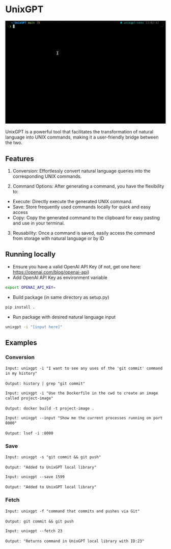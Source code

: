# UnixGPT

![image](assets/demo.gif)

UnixGPT is a powerful tool that facilitates the transformation of natural language into UNIX commands, making it a user-friendly bridge between the two.

## Features
1. Conversion: Effortlessly convert natural language queries into the corresponding UNIX commands.

2. Command Options: After generating a command, you have the flexibility to:
- Execute: Directly execute the generated UNIX command.
- Save: Store frequently used commands locally for quick and easy access
- Copy: Copy the generated command to the clipboard for easy pasting and use in your terminal.

3. Reusability: Once a command is saved, easily access the command from storage with natural language or by ID

## Running locally

- Ensure you have a valid OpenAI API Key (if not, get one here: https://openai.com/blog/openai-api)
- Add OpenAI API Key as environment variable

```bash
export OPENAI_API_KEY=
```

- Build package (in same directory as setup.py)

```bash
pip install .
```

- Run package with desired natural language input
```bash
unixgpt -i "[input here]"
```

## Examples

### Conversion

```
Input: unixgpt -i "I want to see any uses of the 'git commit' command in my history"

Output: history | grep "git commit"
```

```
Input: unixgpt -i "Use the Dockerfile in the cwd to create an image called project-image"

Output: docker build -t project-image .
```

```
Input: unixgpt --input "Show me the current processes running on port 8000"

Output: lsof -i :8000
```

### Save

```
Input: unixgpt -s "git commit && git push"

Output: "Added to UnixGPT local library"
```

```
Input: unixgpt --save 1599

Output: "Added to UnixGPT local library"
```

### Fetch

```
Input: unixgpt -f "command that commits and pushes via Git"

Output: git commit && git push
```

```
Input: unixgpt --fetch 23

Output: "Returns command in UnixGPT local library with ID:23"
```
